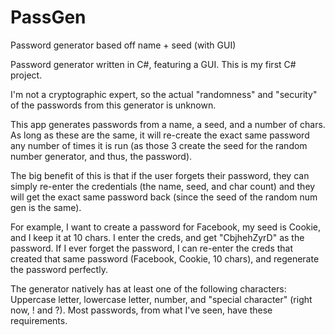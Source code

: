 # PassGen
Password generator based off name + seed (with GUI)

Password generator written in C#, featuring a GUI. This is my first C# project.

I'm not a cryptographic expert, so the actual "randomness" and "security" of the passwords from this generator is unknown.

This app generates passwords from a name, a seed, and a number of chars. As long as these are the same, it will re-create the exact same password any number of times it is run (as those 3 create the seed for the random number generator, and thus, the password).

The big benefit of this is that if the user forgets their password, they can simply re-enter the credentials (the name, seed, and char count) and they will get the exact same password back (since the seed of the random num gen is the same).

For example, I want to create a password for Facebook, my seed is Cookie, and I keep it at 10 chars. I enter the creds, and get "CbjhehZyrD" as the password.
If I ever forget the password, I can re-enter the creds that created that same password (Facebook, Cookie, 10 chars), and regenerate the password perfectly. 

The generator natively has at least one of the following characters: Uppercase letter, lowercase letter, number, and "special character" (right now, ! and ?). Most passwords, from what I've seen, have these requirements.
